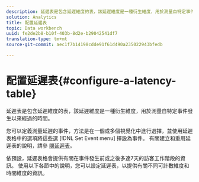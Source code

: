 ```yaml
---
description: 延遲表是包含延遲維度的表，該延遲維度是一種衍生維度，用於測量自特定事件發生以來經過的時間。
solution: Analytics
title: 配置延遲表
topic: Data workbench
uuid: fe2de2b8-b10f-403b-8d2e-b29042541df7
translation-type: tm+mt
source-git-commit: aec1f7b14198cdde91f61d490a235022943bfedb

---
```



# 配置延遲表{#configure-a-latency-table}

延遲表是包含延遲維度的表，該延遲維度是一種衍生維度，用於測量自特定事件發生以來經過的時間。

您可以定義測量延遲的事件，方法是在一個或多個視覺化中進行選擇，並使用延遲表格中的選項將這些選 [!DNL Set Event menu] 擇設為事件。 有關建立和重用延遲表的說明，請參 [閱延遲表](../../../../home/c-get-started/c-analysis-vis/c-lat-tbls.md#concept-7c7339e257ff4727afdda8e692bbba44)。

依預設，延遲表格會提供有關在事件發生前或之後多達7天的訪客工作階段的資訊。 使用以下各節中的說明，您可以設定延遲表，以提供有關不同可計數維度和時間維度的資訊。
